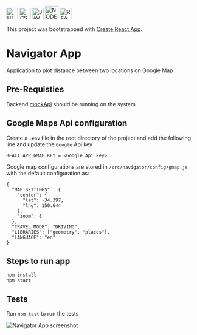 <img src="https://raw.githubusercontent.com/wiki/pulkitcs/web-development/icons/html.png" height="30" title="HTML5">&nbsp;<img src="https://raw.githubusercontent.com/wiki/pulkitcs/web-development/icons/css.png" title="CSS" height="30">&nbsp;<img src="https://raw.githubusercontent.com/wiki/pulkitcs/web-development/icons/js.png" height="30" title="JAVASCRIPT">&nbsp;<img src="https://raw.githubusercontent.com/wiki/pulkitcs/web-development/icons/node.png" height="35" title="NODE.JS">&nbsp;<img src="https://raw.githubusercontent.com/wiki/pulkitcs/web-development/icons/react.png" height="30" title="REACT.JS">

This project was bootstrapped with [Create React App](https://github.com/facebook/create-react-app).
# Navigator App

Application to plot distance between two locations on Google Map

## Pre-Requisties

Backend [mockApi](https://github.com/lalamove/challenge/tree/master/mockApi) should be running on the system

## Google Maps Api configuration

Create a `.env` file in the root directory of the project and add the following line and update the `Google` Api key

```
REACT_APP_GMAP_KEY = <Google Api key>
```

Google map configurations are stored in `/src/navigator/config/gmap.js` with the default configuration as:

```
{
  "MAP_SETTINGS" : {
    "center": {
      "lat": -34.397,
      "lng": 150.644
    },
    "zoom": 8
  },
  "TRAVEL_MODE": "DRIVING",
  "LIBRARIES": ["geometry", "places"],
  "LANGUAGE": "en"
}
```

## Steps to run app

```
npm install
npm start
```

## Tests

Run `npm test` to run the tests


<img src="https://raw.githubusercontent.com/wiki/pulkitcs/web-development/screenshots/Navigator/Navigator.png" alt= "Navigator App screenshot"/>